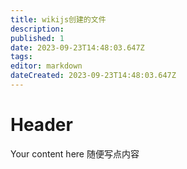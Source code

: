 ```yaml
---
title: wikijs创建的文件
description: 
published: 1
date: 2023-09-23T14:48:03.647Z
tags: 
editor: markdown
dateCreated: 2023-09-23T14:48:03.647Z
---
```


# Header
Your content here
随便写点内容